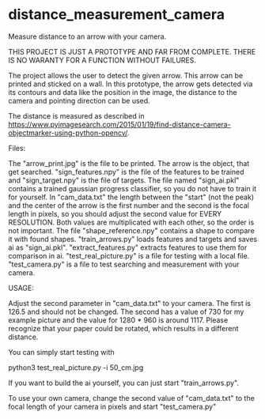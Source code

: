 # distance_measurement_camera
Measure distance to an arrow with your camera.

THIS PROJECT IS JUST A PROTOTYPE AND FAR FROM COMPLETE. THERE IS NO WARANTY FOR A FUNCTION WITHOUT FAILURES.

The project allows the user to detect the given arrow. This arrow can be printed and sticked on a wall. In this prototype, the arrow gets detected via its contours and data like the position in the image, the distance to the camera and pointing direction can be used.

The distance is measured as described in https://www.pyimagesearch.com/2015/01/19/find-distance-camera-objectmarker-using-python-opencv/.


Files:

The "arrow_print.jpg" is the file to be printed. The arrow is the object, that get searched.
"sign_features.npy" is the file of the features to be trained and "sign_target.npy" is the file of targets.
The file named "sign_ai.pkl" contains a trained gaussian progress classifier, so you do not have to train it for yourself.
In "cam_data.txt" the length between the "start" (not the peak) and the center of the arrow is the first number and the second is the focal length in pixels, so you
should adjust the second value for EVERY RESOLUTION. Both values are multiplicated with each other, so the order is not important.
The file "shape_reference.npy" contains a shape to compare it with found shapes.
"train_arrows.py" loads features and targets and saves ai as "sign_ai.pkl".
"extract_features.py" extracts features to use them for comparison in ai.
"test_real_picture.py" is a file for testing with a local file.
"test_camera.py" is a file to test searching and measurement with your camera.

USAGE:

Adjust the second parameter in "cam_data.txt" to your camera. The first is 126.5 and should not be changed. The second has a value of 730 for my example picture and the value for 1280 * 960 is around 1117. Please recognize that your paper could be rotated, which results in a different distance.

You can simply start testing with 

python3 test_real_picture.py -i 50_cm.jpg

If you want to build the ai yourself, you can just start "train_arrows.py".

To use your own camera, change the second value of "cam_data.txt" to the focal length of your camera in pixels and start "test_camera.py"




